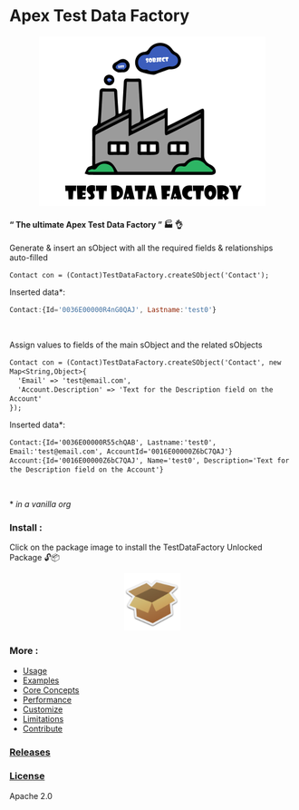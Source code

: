 # Apex Test Data Factory


<p align="center"><img src ="/docs/assets/logo.png" width="400"/></p>




#### “ The ultimate Apex Test Data Factory ” :factory: :ok_hand:

Generate & insert an sObject with all the required fields & relationships auto-filled
  ```apex
  Contact con = (Contact)TestDataFactory.createSObject('Contact');
  ```

Inserted data*:
  ```javascript
  Contact:{Id='0036E00000R4nG0QAJ', Lastname:'test0'}
  ```

<br/>

Assign values to fields of the main sObject and the related sObjects
  ```apex
  Contact con = (Contact)TestDataFactory.createSObject('Contact', new Map<String,Object>{
    'Email' => 'test@email.com',
    'Account.Description' => 'Text for the Description field on the Account'
  });
  ```
 
Inserted data*:
  ```apex
  Contact:{Id='0036E00000R55chQAB', Lastname:'test0', Email:'test@email.com', AccountId='0016E00000Z6bC7QAJ'}
  Account:{Id='0016E00000Z6bC7QAJ', Name='test0', Description='Text for the Description field on the Account'}
  ```
<br/>



  \* *in a vanilla org*
  
  
  ### Install :
  Click on the package image to install the TestDataFactory Unlocked Package 🔓📦
  
  <p align="center">
    <a href="https://login.salesforce.com/packaging/installPackage.apexp?p0=04t1n000001YV7nAAG">
      <img src ="/docs/assets/package.png" width="100"/>
    </a>
  </p>

  
  ### More :
* [Usage](/docs/USAGE.md)
* [Examples](/docs/EXAMPLES.md)
* [Core Concepts](/docs/CONCEPT.md)
* [Performance](/docs/PERFORMANCE.md)
* [Customize](/docs/CUSTOMIZE.md)
* [Limitations](/docs/LIMITATIONS.md)
* [Contribute](/docs/CONTRIBUTE.md)



### [Releases](https://github.com/benahm/TestDataFactory/releases)
### [License](LICENSE)

Apache 2.0
